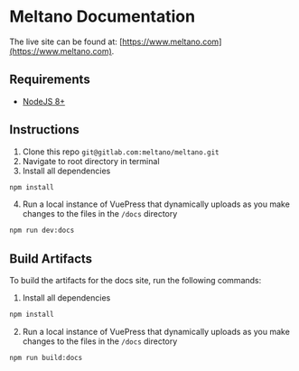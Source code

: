 # Meltano Documentation

The live site can be found at: [https://www.meltano.com](https://www.meltano.com).

## Requirements

- [NodeJS 8+](https://nodejs.org/)

## Instructions

1. Clone this repo `git@gitlab.com:meltano/meltano.git`
1. Navigate to root directory in terminal
1. Install all dependencies
```bash
npm install
```
4. Run a local instance of VuePress that dynamically uploads as you make changes to the files in the `/docs` directory
```bash
npm run dev:docs
```

## Build Artifacts

To build the artifacts for the docs site, run the following commands:

1. Install all dependencies
```bash
npm install
```
2. Run a local instance of VuePress that dynamically uploads as you make changes to the files in the `/docs` directory
```bash
npm run build:docs
```
